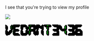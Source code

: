 
<!--
**vedant3436/vedant3436** is a ✨ _special_ ✨ repository because its `README.md` (this file) appears on your GitHub profile.

Here are some ideas to get you started:

- 🔭 I’m currently working on ...
- 🌱 I’m currently learning ...
- 👯 I’m looking to collaborate on ...
- 🤔 I’m looking for help with ...
- 💬 Ask me about ...
- 📫 How to reach me: ...
- 😄 Pronouns: ...
- ⚡ Fun fact: ...
-->
I see that you're trying to view my profile

![](https://komarev.com/ghpvc/?username=vedant3436&color=blueviolet&style=for-the-badge&label=Visitors)

![](https://github.com/vedant3436/vedant3436/blob/main/un.gif)
